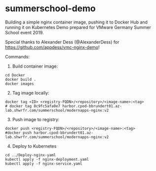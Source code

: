 # summerschool-demo
Building a simple nginx container image, pushing it to Docker Hub and running it on Kubernetes
Demo prepared for VMware Germany Summer School event 2019.

Special thanks to Alexander Dess (@AlexanderDess) for https://github.com/appdess/vmc-nginx-demo!


Commands:
1) Build container image:
```
cd Docker
docker build .
docker images
```

2) Tag image locally:
```
docker tag <ID> <registry-FQDN>/<repository>/<image-name>:<tag> 
# docker tag 8c9fc5afa0e7 harbor.cpod-bbrundert01.az-lab.shwrfr.com/summerschool/modernapps-nginx:v2
```

3) Push image to registry:
```
docker push <registry-FQDN>/<repository>/<image-name>:<tag>
#docker push harbor.cpod-bbrundert01.az-lab.shwrfr.com/summerschool/modernapps-nginx:v2
```

4) Deploy to Kubernetes
```
cd ../Deploy-nginx-yaml
kubectl apply -f nginx-deployment.yaml
kubectl apply -f nginx-service.yaml
```
